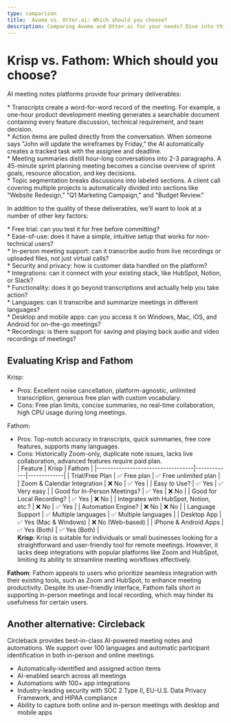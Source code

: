 ```yaml
---
type: comparison
title:  Avoma vs. Otter.ai: Which should you choose?
description: Comparing Avoma and Otter.ai for your needs? Dive into this article to evaluate both tools and discover an alternative, Circleback.
---
```


# Krisp vs. Fathom: Which should you choose?  
AI meeting notes platforms provide four primary deliverables:  
  
* Transcripts create a word-for-word record of the meeting. For example, a one-hour product development meeting generates a searchable document containing every feature discussion, technical requirement, and team decision.  
* Action items are pulled directly from the conversation. When someone says "John will update the wireframes by Friday," the AI automatically creates a tracked task with the assignee and deadline.  
* Meeting summaries distill hour-long conversations into 2-3 paragraphs. A 45-minute sprint planning meeting becomes a concise overview of sprint goals, resource allocation, and key decisions.  
* Topic segmentation breaks discussions into labeled sections. A client call covering multiple projects is automatically divided into sections like "Website Redesign," "Q1 Marketing Campaign," and "Budget Review."  
  
In addition to the quality of these deliverables, we'll want to look at a number of other key factors:  
  
* Free trial: can you test it for free before committing?  
* Ease-of-use: does it have a simple, intuitive setup that works for non-technical users?  
* In-person meeting support: can it transcribe audio from live recordings or uploaded files, not just virtual calls?  
* Security and privacy: how is customer data handled on the platform?  
* Integrations: can it connect with your existing stack, like HubSpot, Notion, or Slack?  
* Functionality: does it go beyond transcriptions and actually help you take action?  
* Languages: can it transcribe and summarize meetings in different languages?  
* Desktop and mobile apps: can you access it on Windows, Mac, iOS, and Android for on-the-go meetings?  
* Recordings: is there support for saving and playing back audio and video recordings of meetings?    
## Evaluating Krisp and Fathom  
Krisp:
- Pros: Excellent noise cancellation, platform-agnostic, unlimited transcription, generous free plan with custom vocabulary.
- Cons: Free plan limits, concise summaries, no real-time collaboration, high CPU usage during long meetings.

Fathom:
- Pros: Top-notch accuracy in transcripts, quick summaries, free core features, supports many languages.
- Cons: Historically Zoom-only, duplicate note issues, lacks live collaboration, advanced features require paid plan.  
| Feature                           | Krisp       | Fathom      |
|-----------------------------------|-------------|-------------|
| Trial/Free Plan                   | ✅ Free plan | ✅ Free unlimited plan |
| Zoom & Calendar Integration        | ❌ No        | ✅ Yes       |
| Easy to Use?                       | ✅ Yes       | ✅ Very easy |
| Good for In-Person Meetings?       | ✅ Yes       | ❌ No       |
| Good for Local Recording?          | ✅ Yes       | ❌ No       |
| Integrates with HubSpot, Notion, etc.? | ❌ No        | ✅ Yes       |
| Automation Engine?                 | ❌ No        | ❌ No       |
| Language Support                   | ✅ Multiple languages | ✅ Multiple languages |
| Desktop App                       | ✅ Yes (Mac & Windows) | ❌ No (Web-based) |
| iPhone & Android Apps              | ✅ Yes (Both) | ✅ Yes (Both) |  
**Krisp**: Krisp is suitable for individuals or small businesses looking for a straightforward and user-friendly tool for remote meetings. However, it lacks deep integrations with popular platforms like Zoom and HubSpot, limiting its ability to streamline meeting workflows effectively.

**Fathom**: Fathom appeals to users who prioritize seamless integration with their existing tools, such as Zoom and HubSpot, to enhance meeting productivity. Despite its user-friendly interface, Fathom falls short in supporting in-person meetings and local recording, which may hinder its usefulness for certain users.  
## Another alternative: Circleback  
Circleback provides best-in-class AI-powered meeting notes and automations. We support over 100 languages and automatic participant identification in both in-person and online meetings.  
  
* Automatically-identified and assigned action items  
* AI-enabled search across all meetings  
* Automations with 100+ app integrations  
* Industry-leading security with SOC 2 Type II, EU-U.S. Data Privacy Framework, and HIPAA compliance  
* Ability to capture both online and in-person meetings with desktop and mobile apps  